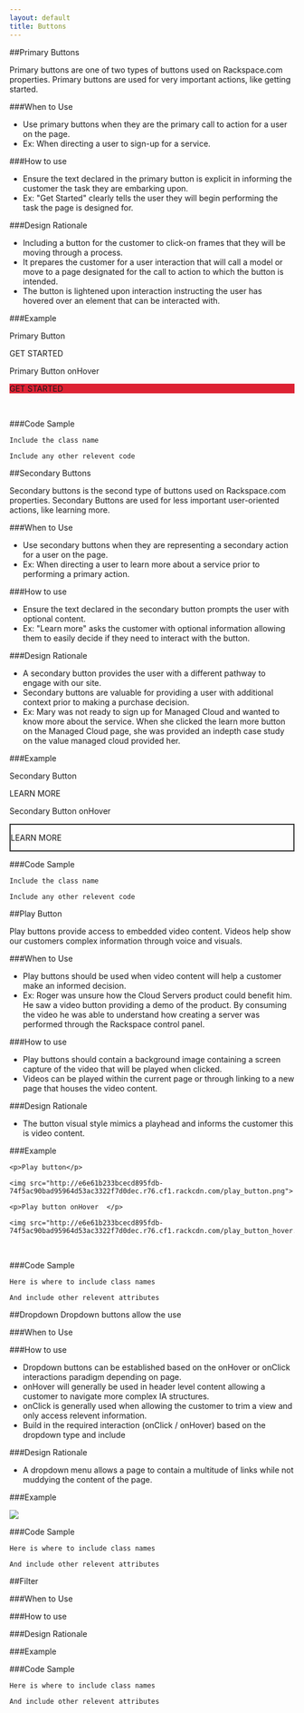 ```yaml
---
layout: default
title: Buttons 
---
```


<div class="col-1of1 dividing-bar">

</div>

##Primary Buttons


Primary buttons are one of two types of buttons used on Rackspace.com properties. Primary buttons are used for very important actions, like getting started. 

###When to Use

+ Use primary buttons when they are the primary call to action for a user on the page. 
+ Ex: When directing a user to sign-up for a service.

###How to use

+ Ensure the text declared in the primary button is explicit in informing the customer the task they are embarking upon. 
+ Ex: "Get Started" clearly tells the user they will begin performing the task the page is designed for.

###Design Rationale

+ Including a button for the customer to click-on frames that they will be moving through a process.
+ It prepares the customer for a user interaction that will call a model or move to a page designated for the call to action to which the button is intended.
+ The button is lightened upon interaction instructing the user has hovered over an element that can be interacted with.


###Example

<div class="col-1of2">

<p>Primary Button</p>

<div class="primary-button"><p class="source-sans">GET STARTED</p>

</div>

</div>

<p>Primary Button onHover</p>

<div class="col-1of2 last">

<div class="primary-button" style="background-color:#DD2233"><p class="source-sans">GET STARTED</p>

</div>

</div>

<br />

###Code Sample

`Include the class name`

`Include any other relevent code`

<div class="dividing-bar">

</div>



##Secondary Buttons

Secondary buttons is the second type of buttons used on Rackspace.com properties. Secondary Buttons are used for less important user-oriented actions, like learning more. 

###When to Use

+ Use secondary buttons when they are representing a secondary action for a user on the page. 
+ Ex: When directing a user to learn more about a service prior to performing a primary action.

###How to use

+ Ensure the text declared in the secondary button prompts the user with optional content.
+ Ex: "Learn more" asks the customer with optional information allowing them to easily decide if they need to interact with the button.

###Design Rationale
 
+ A secondary button provides the user with a different pathway to engage with our site.
+ Secondary buttons are valuable for providing a user with additional context prior to making a purchase decision.
+ Ex: Mary was not ready to sign up for Managed Cloud and wanted to know more about the service. When she clicked the learn more button on the Managed Cloud page, she was provided an indepth case study on the value managed cloud provided her.

###Example

<div class="col-1of2">

<p>Secondary Button </p>

<div class="secondary-button"><p class="source-sans">LEARN MORE</p>

</div>

</div>

<div class="col-1of2 last">

<p>Secondary Button onHover</p>

<div class="secondary-button" style="border: 2px solid #333;"><p class="source-sans">LEARN MORE</p>

</div>

</div>

###Code Sample

`Include the class name`

`Include any other relevent code`

<div class="dividing-bar">

</div>

##Play Button

Play buttons provide access to embedded video content. Videos help show our customers complex information through voice and visuals.

###When to Use

+ Play buttons should be used when video content will help a customer make an informed decision.
+ Ex: Roger was unsure how the Cloud Servers product could benefit him. He saw a video button providing a demo of the product. By consuming the video he was able to understand how creating a server was performed through the Rackspace control panel.

###How to use

+ Play buttons should contain a background image containing a screen capture of the video that will be played when clicked.
+ Videos can be played within the current page or through linking to a new page that houses the video content.

###Design Rationale
 
+ The button visual style mimics a playhead and informs the customer this is video content.

###Example

<div class="col-1of2">

	<p>Play button</p>

	<img src="http://e6e61b233bcecd895fdb-74f5ac90bad95964d53ac3322f7d0dec.r76.cf1.rackcdn.com/play_button.png">

</div>

<div class="col-1of2 last">

	<p>Play button onHover	</p>

	<img src="http://e6e61b233bcecd895fdb-74f5ac90bad95964d53ac3322f7d0dec.r76.cf1.rackcdn.com/play_button_hover.png">

</div>

<br />

###Code Sample

`Here is where to include class names`

`And include other relevent attributes`

<div class="dividing-bar">

</div>

##Dropdown
Dropdown buttons allow the use

###When to Use

###How to use

+ Dropdown buttons can be established based on the onHover or onClick interactions paradigm depending on page.
+ onHover will generally be used in header level content allowing a customer to navigate more complex IA structures.
+ onClick is generally used when allowing the customer to trim a view and only access relevent information.
+ Build in the required interaction (onClick / onHover) based on the dropdown type and include

###Design Rationale

+ A dropdown menu allows a page to contain a multitude of links while not muddying the content of the page.

###Example

<img src="http://e6e61b233bcecd895fdb-74f5ac90bad95964d53ac3322f7d0dec.r76.cf1.rackcdn.com/dropdown_menu.png">

<br />

###Code Sample

`Here is where to include class names`

`And include other relevent attributes`

<div class="dividing-bar">

</div>

##Filter

###When to Use

###How to use

###Design Rationale

###Example


###Code Sample

`Here is where to include class names`

`And include other relevent attributes`


